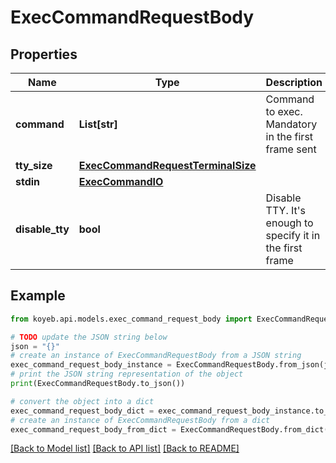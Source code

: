 # ExecCommandRequestBody


## Properties

Name | Type | Description | Notes
------------ | ------------- | ------------- | -------------
**command** | **List[str]** | Command to exec. Mandatory in the first frame sent | [optional] 
**tty_size** | [**ExecCommandRequestTerminalSize**](ExecCommandRequestTerminalSize.md) |  | [optional] 
**stdin** | [**ExecCommandIO**](ExecCommandIO.md) |  | [optional] 
**disable_tty** | **bool** | Disable TTY. It&#39;s enough to specify it in the first frame | [optional] 

## Example

```python
from koyeb.api.models.exec_command_request_body import ExecCommandRequestBody

# TODO update the JSON string below
json = "{}"
# create an instance of ExecCommandRequestBody from a JSON string
exec_command_request_body_instance = ExecCommandRequestBody.from_json(json)
# print the JSON string representation of the object
print(ExecCommandRequestBody.to_json())

# convert the object into a dict
exec_command_request_body_dict = exec_command_request_body_instance.to_dict()
# create an instance of ExecCommandRequestBody from a dict
exec_command_request_body_from_dict = ExecCommandRequestBody.from_dict(exec_command_request_body_dict)
```
[[Back to Model list]](../README.md#documentation-for-models) [[Back to API list]](../README.md#documentation-for-api-endpoints) [[Back to README]](../README.md)


